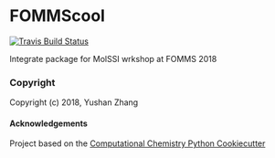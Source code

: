 FOMMScool
==============================
[//]: # (Badges)
[![Travis Build Status](https://travis-ci.org/yushan7799/MolSSI-workshop.png)](https://travis-ci.org/yushan7799/MolSSI-workshop)

Integrate package for MolSSI wrkshop at FOMMS 2018

### Copyright

Copyright (c) 2018, Yushan Zhang


#### Acknowledgements
 
Project based on the 
[Computational Chemistry Python Cookiecutter](https://github.com/choderalab/cookiecutter-python-comp-chem)
